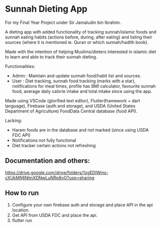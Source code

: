 # Sunnah Dieting App 
For my Final Year Project under Sir Jamaludin bin Ibrahim.

A dieting app with added functionality of tracking sunnah/islamic foods and sunnah eating habits (actions before, during, after eating) and listing their sources (where it is mentioned ie. Quran or which sunnah/hadith book).

Made with the intention of helping Muslims/dieters interested in islamic diet to learn and able to track their sunnah dieting. 

Functionalities:
- Admin : Maintain and update sunnah food/habit list and sources.
- User : Diet tracking, sunnah food tracking (marks with a star), notifications for meal times, profile has BMI calculator, favourite sunnah food, average daily calorie intake and total intake since using the app.

Made using VSCode (glorified text editor), Flutter(framework + dart language), Firebase (auth and storage), and USDA (United States Department of Agriculture) FoodData Central database (food API).

Lacking:
- Haram foods are in the database and not marked (since using USDA FDC API)
- Notifications not fully functional
- Diet tracker certain actions not refreshing

## Documentation and others: 
https://drive.google.com/drive/folders/1zgEDlWms-cXUkMfj6NlmXDNwLuNRp8vG?usp=sharing

## How to run
1. Configure your own firebase auth and storage and place API in the api location.
2. Get API from USDA FDC and place the api.
3. flutter run
